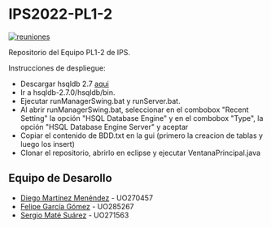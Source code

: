# IPS2022-PL1-2

[![reuniones](https://img.shields.io/badge/Work%20meeting-RedKanban-%23B32024?style=flat&logo=Redmine)](https://in2test.lsi.uniovi.es/redkanban/)

Repositorio del Equipo PL1-2 de IPS.

Instrucciones de despliegue:
  - Descargar hsqldb 2.7 [aqui](https://unioviedo-my.sharepoint.com/:f:/g/personal/uo271563_uniovi_es/EmcQcRcsMMJMkMKPrzuFt50BcCo_j24Y6JUI5qPPnqMWYQ?e=AaKqUR)
  - Ir a hsqldb-2.7.0/hsqldb/bin.
  - Ejecutar runManagerSwing.bat y runServer.bat.
  - Al abrir runManagerSwing.bat, seleccionar en el combobox "Recent Setting" la opción "HSQL Database Engine" y en el combobox "Type", la opción "HSQL Database Engine Server" y aceptar
  - Copiar el contenido de BDD.txt en la gui (primero la creacion de tablas y luego los insert)
  - Clonar el repositorio, abrirlo en eclipse y ejecutar VentanaPrincipal.java


## Equipo de Desarollo

- [Diego Martínez Menéndez](https://github.com/diegomarty00) - UO270457
- [Felipe García Gómez](https://github.com/UO285267) - UO285267
- [Sergio Maté Suárez](https://github.com/SergiMS-exe) - UO271563
